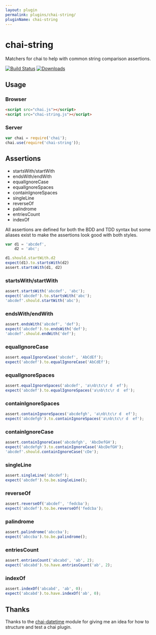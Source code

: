 ```yaml
---
layout: plugin
permalink: plugins/chai-string/
pluginName: chai-string
---
```


# chai-string

Matchers for chai to help with common string comparison assertions.

[![Build Status](https://travis-ci.org/onechiporenko/chai-string.png?branch=master)](https://travis-ci.org/onechiporenko/chai-string)
[![Downloads](http://img.shields.io/npm/dm/chai-string.svg)](http://img.shields.io/npm/dm/chai-string.svg)

## Usage

### Browser

```html
<script src="chai.js"></script>
<script src="chai-string.js"></script>
```

### Server

```javascript
var chai = require('chai');
chai.use(require('chai-string'));
```

## Assertions

* startsWith/startWith
* endsWith/endWith
* equalIgnoreCase
* equalIgnoreSpaces
* containIgnoreSpaces
* singleLine
* reverseOf
* palindrome
* entriesCount
* indexOf

All assertions are defined for both the BDD and TDD syntax but some aliases exist to make the assertions look good with both styles.

```javascript
var d1 = 'abcdef',
    d2 = 'abc';

d1.should.startWith.d2
expect(d1).to.startsWith(d2)
assert.startsWith(d1, d2)
```

### startsWith/startWith
```javascript
assert.startsWith('abcdef', 'abc');
expect('abcdef').to.startsWith('abc');
'abcdef'.should.startWith('abc');
```

### endsWith/endWith
```javascript
assert.endsWith('abcdef', 'def');
expect('abcdef').to.endsWith('def');
'abcdef'.should.endWith('def');
```

### equalIgnoreCase
```javascript
assert.equalIgnoreCase('abcdef', 'AbCdEf');
expect('abcdef').to.equalIgnoreCase('AbCdEf');
```

### equalIgnoreSpaces
```javascript
assert.equalIgnoreSpaces('abcdef', 'a\nb\tc\r d  ef');
expect('abcdef').to.equalIgnoreSpaces('a\nb\tc\r d  ef');
```

### containIgnoreSpaces
```javascript
assert.containIgnoreSpaces('abcdefgh', 'a\nb\tc\r d  ef');
expect('abcdefgh').to.containIgnoreSpaces('a\nb\tc\r d  ef');
```

### containIgnoreCase
```javascript
assert.containIgnoreCase('abcdefgh', 'AbcDefGH'); 
expect('abcdefgh').to.containIgnoreCase('AbcDefGH');
'abcdef'.should.containIgnoreCase('cDe');
```

### singleLine
```javascript
assert.singleLine('abcdef');
expect('abcdef').to.be.singleLine();
```

### reverseOf
```javascript
assert.reverseOf('abcdef', 'fedcba');
expect('abcdef').to.be.reverseOf('fedcba');
```

### palindrome
```javascript
assert.palindrome('abccba');
expect('abccba').to.be.palindrome();
```

### entriesCount
```javascript
assert.entriesCount('abcabd', 'ab', 2);
expect('abcabd').to.have.entriesCount('ab', 2);
```

### indexOf
```javascript
assert.indexOf('abcabd', 'ab', 0);
expect('abcabd').to.have.indexOf('ab', 0);
```

## Thanks

Thanks to the [chai-datetime](https://github.com/gaslight/chai-datetime) module for giving me an idea for how to structure and test a chai plugin.
